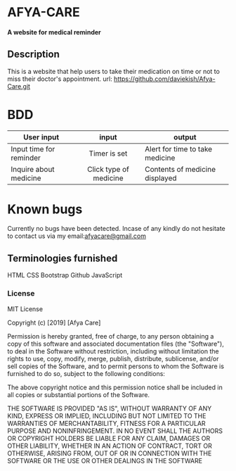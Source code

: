 
# AFYA-CARE
#### A website for medical reminder
## Description
This is a website that help users to take their medication on time or not to miss their doctor's appointment. url: https://github.com/daviekish/Afya-Care.git

# BDD
|User input|    input      | output                |
|----------|:---------------:|-----------------------|
|Input time for reminder|Timer is set|Alert for time to take medicine|
|Inquire about medicine|Click type of medicine|Contents of medicine displayed| 

# Known bugs
Currently no bugs have been detected. Incase of any kindly do not hesitate to contact us via my email:afyacare@gmail.com

## Terminologies furnished
HTML
CSS
Bootstrap
Github
JavaScript

### License ###
MIT License

Copyright (c) [2019] [Afya Care]

Permission is hereby granted, free of charge, to any person obtaining a copy of this software and associated documentation files (the "Software"), to deal in the Software without restriction, including without limitation the rights to use, copy, modify, merge, publish, distribute, sublicense, and/or sell copies of the Software, and to permit persons to whom the Software is furnished to do so, subject to the following conditions:

The above copyright notice and this permission notice shall be included in all copies or substantial portions of the Software.

THE SOFTWARE IS PROVIDED "AS IS", WITHOUT WARRANTY OF ANY KIND, EXPRESS OR IMPLIED, INCLUDING BUT NOT LIMITED TO THE WARRANTIES OF MERCHANTABILITY, FITNESS FOR A PARTICULAR PURPOSE AND NONINFRINGEMENT. IN NO EVENT SHALL THE AUTHORS OR COPYRIGHT HOLDERS BE LIABLE FOR ANY CLAIM, DAMAGES OR OTHER LIABILITY, WHETHER IN AN ACTION OF CONTRACT, TORT OR OTHERWISE, ARISING FROM, OUT OF OR IN CONNECTION WITH THE SOFTWARE OR THE USE OR OTHER DEALINGS IN THE SOFTWARE
